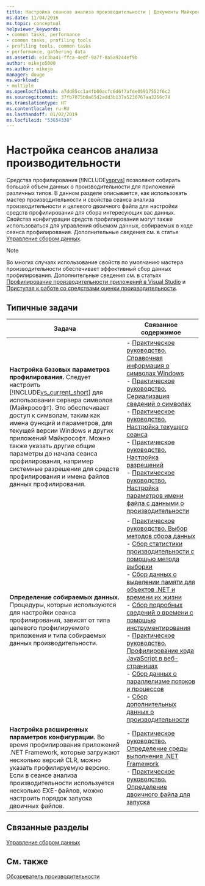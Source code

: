 ```yaml
---
title: Настройка сеансов анализа производительности | Документы Майкрософт
ms.date: 11/04/2016
ms.topic: conceptual
helpviewer_keywords:
- common tasks, performance
- common tasks, profiling tools
- profiling tools, common tasks
- performance, gathering data
ms.assetid: e1c3ba41-ffca-4edf-9a7f-8a5a9244ef9b
author: mikejo5000
ms.author: mikejo
manager: douge
ms.workload:
- multiple
ms.openlocfilehash: a7dd85cc1a4fb00acfc6d6f7afde05917552f6c2
ms.sourcegitcommit: 37fb7075b0a65d2add3b137a5230767aa3266c74
ms.translationtype: HT
ms.contentlocale: ru-RU
ms.lasthandoff: 01/02/2019
ms.locfileid: "53854338"
---
```

# <a name="configure-performance-sessions"></a>Настройка сеансов анализа производительности
Средства профилирования [!INCLUDE[vsprvs](../code-quality/includes/vsprvs_md.md)] позволяют собирать большой объем данных о производительности для приложений различных типов. В данном разделе описывается, как использовать мастер производительности и свойства сеанса анализа производительности и целевого двоичного файла для настройки средств профилирования для сбора интересующих вас данных. Свойства конфигурации средств профилирования могут также использоваться для управления объемом данных, собираемых в ходе сеанса профилирования. Дополнительные сведения см. в статье [Управление сбором данных](../profiling/controlling-data-collection.md).  
  
> [!NOTE]
>  Во многих случаях использование свойств по умолчанию мастера производительности обеспечивает эффективный сбор данных профилирования. Дополнительные сведения см. в статьях [Профилирование производительности приложений в Visual Studio](../profiling/beginners-guide-to-performance-profiling.md) и [Приступая к работе со средствами оценки производительности](../profiling/getting-started-with-performance-tools.md).  
  
## <a name="common-tasks"></a>Типичные задачи
  
| Задача | Связанное содержимое |
| - | - |
| **Настройка базовых параметров профилирования.** Следует настроить [!INCLUDE[vs_current_short](../code-quality/includes/vs_current_short_md.md)] для использования сервера символов (Майкрософт). Это обеспечивает доступ к символам, таким как имена функций и параметров, для текущей версии Windows и других приложений Майкрософт. Можно также указать другие общие параметры до начала сеанса профилирования, например системные разрешения для средств профилирования и имена файлов данных профилирования. | -   [Практическое руководство. Справочная информация о символах Windows](../profiling/how-to-reference-windows-symbol-information.md)<br />-   [Практическое руководство. Сериализация сведений о символах](../profiling/how-to-serialize-symbol-information.md)<br />-   [Практическое руководство. Настройка текущего сеанса](../profiling/how-to-set-the-current-session.md)<br />-   [Практическое руководство. Настройка разрешений](../profiling/how-to-set-permissions.md)<br />-   [Практическое руководство. Настройка параметров имени файла с данными о производительности](../profiling/how-to-set-performance-data-file-name-options.md) |
| **Определение собираемых данных.** Процедуры, которые используются для настройки сеанса профилирования, зависят от типа целевого профилируемого приложения и типа собираемых данных производительности. | -   [Практическое руководство. Выбор методов сбора данных](../profiling/how-to-choose-collection-methods.md)<br />-   [Сбор статистики производительности с помощью метода выборки](../profiling/collecting-performance-statistics-by-using-sampling.md)<br />-   [Сбор данных о выделении памяти для объектов .NET и времени их жизни](../profiling/collecting-dotnet-memory-allocation-and-lifetime-data.md)<br />-   [Сбор подробных сведений о времени с помощью инструментирования](../profiling/collecting-detailed-timing-data-by-using-instrumentation.md)<br />-   [Практическое руководство. Профилирование кода JavaScript в веб-страницах](../profiling/how-to-profile-javascript-code-in-web-pages.md)<br />-   [Сбор данных о параллелизме потоков и процессов](../profiling/collecting-thread-and-process-concurrency-data.md)<br />-   [Сбор дополнительных данных о производительности](../profiling/collecting-additional-performance-data.md) |
| **Настройка расширенных параметров конфигурации.** Во время профилирования приложений .NET Framework, которые загружают несколько версий CLR, можно указать профилируемую версию. Если в сеансе анализа производительности используется несколько EXE-файлов, можно настроить порядок запуска двоичных файлов. | -   [Практическое руководство. Определение среды выполнения .NET Framework](../profiling/how-to-specify-the-dotnet-framework-runtime.md)<br />-   [Практическое руководство. Определение двоичного файла для запуска](../profiling/how-to-specify-the-binary-to-start.md) |
  
## <a name="related-sections"></a>Связанные разделы  
 [Управление сбором данных](../profiling/controlling-data-collection.md)  
  
## <a name="see-also"></a>См. также  
 [Обозреватель производительности](../profiling/performance-explorer.md)